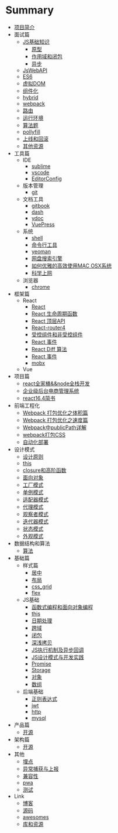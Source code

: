 # Summary

* [项目简介](readme.md)
* 面试篇
	* [JS基础知识](interview/JS基础知识.md)
		* [原型](interview/原型.md)
		* [作用域和闭包](interview/作用域和闭包.md)
		* [异步](interview/异步.md)
	* [JsWebAPI](interview/JsWebAPI.md)
	* [ES6](interview/ES6.md)
	* [虚拟DOM](interview/virtual_dom.md)
	* [组件化](interview/组件化.md)
	* [hybrid](interview/hybrid.md)
	* [webpack](interview/webpack.md)
	* [路由](interview/路由.md)
	* [运行环境](interview/运行环境.md)
	* [算法题](interview/算法.md)
	* [pollyfill](interview/pollyfill.md)
	* [上线和回滚](interview/上线和回滚.md)
	* [其他资源](interview/index.md)
* 工具篇
	* IDE
		* [sublime](tool/编辑器/sublime.md)
		* [vscode](tool/编辑器/vscode.md)
		* [EditorConfig](tool/编辑器/EditorConfig.md)
	* 版本管理
		* [git](tool/git.md)
	* 文档工具
		* [gitbook](tool/gitbook.md)
		* [dash](tool/dash.md)
		* [ydoc](tool/ydoc.md)
		* [VuePress](tool/VuePress.md)
	* 系统
		* [shell](tool/shell.md)
		* [命令行工具](tool/命令行工具.md)
		* [yeoman](tool/yeoman.md)
		* [网盘搜索引擎](tool/网盘搜索引擎.md)
		* [如何优雅的高效使用MAC OSX系统](tool/how-to-use-mac-efficiently.md)	
		* [科学上网](tool/科学上网.md)
	* 浏览器
		* [chrome](tool/chrome.md)
* 框架篇
	* React
		* [React](react/react.md)
		* [React 生命周期函数](react/React生命周期函数.md)
		* [React 顶层API](react/React顶层API.md)
		* [React-router4](react/react-router4.md)
		* [受控组件和非受控组件](react/受控组件和非受控组件.md)
		* [React 事件](react/React_event.md)
		* [React Diff 算法](react/React_Diff算法.md)
		* [React 事件](react/React_event.md)
		* [mobx](react/mobx.md)
	* Vue
* 项目篇
	* [react全家桶&&node全栈开发](react/react全家桶&&node全栈开发.md)
	* [企业级后台电商管理系统](react/企业级后台电商管理系统.md)
	* [react16.4简书](react/react16.4简书.md)
* 前端工程化
	* [Webpack 打包优化之体积篇](前端工程化/webpack打包体积篇.md)
	* [Webpack 打包优化之速度篇](前端工程化/webpack打包速度篇.md)
	* [Webpack中publicPath详解](前端工程化/Webpack中publicPath详解.md)
	* [webpack打包CSS](前端工程化/webpack打包CSS.md)
	* [自动化部署](前端工程化/自动化部署.md)
* 设计模式
	* [设计原则](JS设计模式系统讲解和应用/设计原则.md)
	* [this](JS设计模式系统讲解和应用/this.md)
	* [closure和高阶函数](JS设计模式系统讲解和应用/closure和高阶函数.md)
	* [面向对象](JS设计模式系统讲解和应用/面向对象.md)
	* [工厂模式](JS设计模式系统讲解和应用/工厂模式.md)
	* [单例模式](JS设计模式系统讲解和应用/单例模式.md)
	* [适配器模式](JS设计模式系统讲解和应用/适配器模式.md)
	* [代理模式](JS设计模式系统讲解和应用/代理模式.md)
	* [观察者模式](JS设计模式系统讲解和应用/观察者模式.md)
	* [迭代器模式](JS设计模式系统讲解和应用/迭代器模式.md)
	* [状态模式](JS设计模式系统讲解和应用/状态模式.md)
	* [外观模式](JS设计模式系统讲解和应用/外观模式.md)
* 数据结构和算法
	* [算法](算法和数据结构/算法.md)
* 基础篇
	* 样式篇
		* [居中](css/居中.md)
		* [布局](css/布局.md)
		* [css_grid](css/CSS_grid.md)
		* [flex](css/布局.md)
	* JS基础
		* [函数式编程和面向对象编程](其他基础/函数式编程和面向对象编程.md)
		* [this](js/this.md)
		* [日期处理](js/日期处理.md)
		* [跨域](js/跨域.md)
		* [闭包](js/闭包.md)
		* [深浅拷贝](js/深浅拷贝.md)
		* [JS执行机制及异步回调](js/js执行机制及异步回调.md)
		* [JS设计模式与开发实践](js/JS设计模式与开发实践.md)
		* [Promise](js/promise.md)
		* [Storage](js/storage.md)
		* [对象](js/对象.md)
		* [数组](js/数组.md)
	* 后端基础
		* [正则表达式](js/正则表达式.md)
		* [jwt](其他基础/jwt.md)
		* [http](其他基础/http/get_post.md)
		* [mysql](/mysql.md)
* 产品篇
	* [开源](产品/index.md)
* 架构篇
	* [开源](产品/index.md)
* 其他
	* [埋点](/埋点操作文档.md)
	* [异常捕获与上报](/前端异常捕获与上报.md)
	* [兼容性](/兼容性/IE.md)
	* [pwa](/pwa.md)
	* [测试](/测试/单元测试.md)
* Link
	* [博客](/tool/博客.md)
	* [源码](/origin-code/index.md)
	* [awesomes](/origin-code/index.md)
	* [库和资源](/轮子/库和资源.md)




























